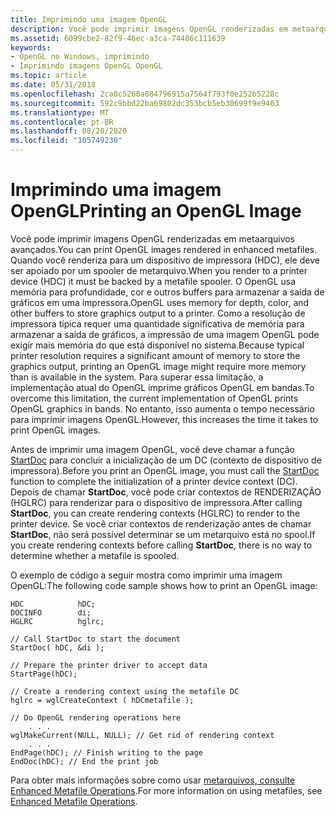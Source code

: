 ```yaml
---
title: Imprimindo uma imagem OpenGL
description: Você pode imprimir imagens OpenGL renderizadas em metaarquivos avançados.
ms.assetid: 6099cbe2-82f9-46ec-a3ca-74486c111639
keywords:
- OpenGL no Windows, imprimindo
- Imprimindo imagens OpenGL OpenGL
ms.topic: article
ms.date: 05/31/2018
ms.openlocfilehash: 2ca0c5260a084796915a7564f793f0e252b5228c
ms.sourcegitcommit: 592c9bbd22ba69802dc353bcb5eb30699f9e9403
ms.translationtype: MT
ms.contentlocale: pt-BR
ms.lasthandoff: 08/20/2020
ms.locfileid: "105749230"
---
```

# <a name="printing-an-opengl-image"></a><span data-ttu-id="e1037-105">Imprimindo uma imagem OpenGL</span><span class="sxs-lookup"><span data-stu-id="e1037-105">Printing an OpenGL Image</span></span>

<span data-ttu-id="e1037-106">Você pode imprimir imagens OpenGL renderizadas em metaarquivos avançados.</span><span class="sxs-lookup"><span data-stu-id="e1037-106">You can print OpenGL images rendered in enhanced metafiles.</span></span> <span data-ttu-id="e1037-107">Quando você renderiza para um dispositivo de impressora (HDC), ele deve ser apoiado por um spooler de metarquivo.</span><span class="sxs-lookup"><span data-stu-id="e1037-107">When you render to a printer device (HDC) it must be backed by a metafile spooler.</span></span> <span data-ttu-id="e1037-108">O OpenGL usa memória para profundidade, cor e outros buffers para armazenar a saída de gráficos em uma impressora.</span><span class="sxs-lookup"><span data-stu-id="e1037-108">OpenGL uses memory for depth, color, and other buffers to store graphics output to a printer.</span></span> <span data-ttu-id="e1037-109">Como a resolução de impressora típica requer uma quantidade significativa de memória para armazenar a saída de gráficos, a impressão de uma imagem OpenGL pode exigir mais memória do que está disponível no sistema.</span><span class="sxs-lookup"><span data-stu-id="e1037-109">Because typical printer resolution requires a significant amount of memory to store the graphics output, printing an OpenGL image might require more memory than is available in the system.</span></span> <span data-ttu-id="e1037-110">Para superar essa limitação, a implementação atual do OpenGL imprime gráficos OpenGL em bandas.</span><span class="sxs-lookup"><span data-stu-id="e1037-110">To overcome this limitation, the current implementation of OpenGL prints OpenGL graphics in bands.</span></span> <span data-ttu-id="e1037-111">No entanto, isso aumenta o tempo necessário para imprimir imagens OpenGL.</span><span class="sxs-lookup"><span data-stu-id="e1037-111">However, this increases the time it takes to print OpenGL images.</span></span>

<span data-ttu-id="e1037-112">Antes de imprimir uma imagem OpenGL, você deve chamar a função [StartDoc](/windows/desktop/api/wingdi/nf-wingdi-startdoca) para concluir a inicialização de um DC (contexto de dispositivo de impressora).</span><span class="sxs-lookup"><span data-stu-id="e1037-112">Before you print an OpenGL image, you must call the [StartDoc](/windows/desktop/api/wingdi/nf-wingdi-startdoca) function to complete the initialization of a printer device context (DC).</span></span> <span data-ttu-id="e1037-113">Depois de chamar **StartDoc**, você pode criar contextos de RENDERIZAÇÃO (HGLRC) para renderizar para o dispositivo de impressora.</span><span class="sxs-lookup"><span data-stu-id="e1037-113">After calling **StartDoc**, you can create rendering contexts (HGLRC) to render to the printer device.</span></span> <span data-ttu-id="e1037-114">Se você criar contextos de renderização antes de chamar **StartDoc**, não será possível determinar se um metarquivo está no spool.</span><span class="sxs-lookup"><span data-stu-id="e1037-114">If you create rendering contexts before calling **StartDoc**, there is no way to determine whether a metafile is spooled.</span></span>

<span data-ttu-id="e1037-115">O exemplo de código a seguir mostra como imprimir uma imagem OpenGL:</span><span class="sxs-lookup"><span data-stu-id="e1037-115">The following code sample shows how to print an OpenGL image:</span></span>

``` syntax
HDC            hDC;
DOCINFO        di;
HGLRC          hglrc;

// Call StartDoc to start the document 
StartDoc( hDC, &di );

// Prepare the printer driver to accept data 
StartPage(hDC);

// Create a rendering context using the metafile DC 
hglrc = wglCreateContext ( hDCmetafile );

// Do OpenGL rendering operations here 
    . . .
wglMakeCurrent(NULL, NULL); // Get rid of rendering context 
    . . .
EndPage(hDC); // Finish writing to the page 
EndDoc(hDC); // End the print job
```

<span data-ttu-id="e1037-116">Para obter mais informações sobre como usar [metarquivos, consulte Enhanced Metafile Operations](/windows/desktop/gdi/enhanced-metafile-operations).</span><span class="sxs-lookup"><span data-stu-id="e1037-116">For more information on using metafiles, see [Enhanced Metafile Operations](/windows/desktop/gdi/enhanced-metafile-operations).</span></span>

 

 